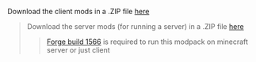 Download the client mods in a .ZIP file [here](https://downgit.github.io/#/home?url=https://github.com/EthanHoward/WibePackV2/tree/main/WibePackV2) 
>Download the server mods (for running a server) in a .ZIP file [here](https://downgit.github.io/#/home?url=https://github.com/EthanHoward/WibePackV2/tree/main/WibePackV2ServerMods)
>> [Forge build 1566](https://files.minecraftforge.net/maven/net/minecraftforge/forge/1.7.10-10.13.4.1566-1.7.10/forge-1.7.10-10.13.4.1566-1.7.10-installer.jar) is required to run this modpack on minecraft server or just client
